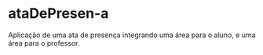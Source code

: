 # ataDePresen-a
Aplicação de uma ata de presença integrando uma área para o aluno, e uma área para o professor.
